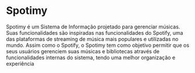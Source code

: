 # Spotimy

Spotimy é um Sistema de Informação projetado para gerenciar músicas. Suas funcionalidades são inspiradas nas funcionalidades do Spotify, uma das plataformas de streaming de música mais populares e utilizadas no mundo. Assim como o Spotify, o Spotimy tem como objetivo permitir que os seus usuários gerenciem suas músicas e bibliotecas através de funcionalidades internas do sistema, tendo uma melhor organização e experiência
